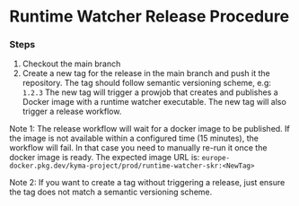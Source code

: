 # Runtime Watcher Release Procedure

### Steps

1. Checkout the main branch
2. Create a new tag for the release in the main branch and push it the repository. The tag should follow semantic versioning scheme, e.g: `1.2.3`
   The new tag will trigger a prowjob that creates and publishes a Docker image with a runtime watcher executable.
   The new tag will also trigger a release workflow.

Note 1: The release workflow will wait for a docker image to be published. If the image is not available within a configured time (15 minutes), the workflow will fail. In that case you need to manually re-run it once the docker image is ready. The expected image URL is: `europe-docker.pkg.dev/kyma-project/prod/runtime-watcher-skr:<NewTag>`

Note 2: If you want to create a tag without triggering a release, just ensure the tag does not match a semantic versioning scheme.

